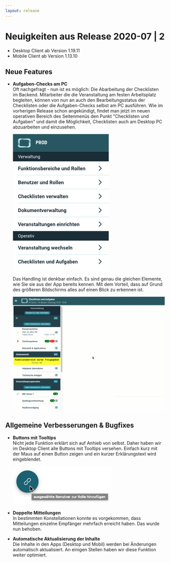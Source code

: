```yaml
---
layout: release
---
```


# Neuigkeiten aus Release 2020-07 | 2

* Desktop Client ab Version 1.19.11
* Mobile Client ab Version 1.13.10

## Neue Features

- **Aufgaben-Checks am PC** <br>
Oft nachgefragt - nun ist es möglich: Die Abarbeitung der Checklisten im Backend. Mitarbeiter die die Veranstaltung am festen Arbeitsplatz begleiten, können von nun an auch den Bearbeitungsstatus der Checklisten oder die Aufgaben-Checks selbst am PC ausführen. Wie im vorherigen Release schon angekündigt, findet man jetzt im neuen operativen Bereich des Seitenmenüs den Punkt "Checklisten und Aufgaben" und damit die Möglichkeit, Checklisten auch am Desktop PC abzuarbeiten und einzusehen. 
  
  ![Aufgaben-Checks am PC](Bilder/check-pc-menu.png)

  Das Handling ist denkbar einfach. Es sind genau die gleichen Elemente, wie Sie sie aus der App bereits kennen. Mit dem Vorteil, dass auf Grund des größeren Bildschirms alles auf einen Blick zu erkennen ist.

  ![Aufgaben-Checks am PC](Bilder/check-pc.gif)

## Allgemeine Verbesserungen & Bugfixes

- **Buttons mit Tooltips** <br>
Nicht jede Funktion erklärt sich auf Anhieb von selbst. Daher haben wir im Desktop Client alle Buttons mit Tooltips versehen. Einfach kurz mit der Maus auf einen Button zeigen und ein kurzer Erklärungstext wird eingeblendet.

  ![Toolzips](Bilder/tooltip.png)

- **Doppelte Mitteilungen** <br>
In bestimmten Konstellationen konnte es vorgekommen, dass Mitteilungen einzelne Empfänger mehrfach erreicht haben. Das wurde nun behoben.

- **Automatische Aktualisierung der Inhalte** <br>
Die Inhalte in den Apps (Desktop und Mobil) werden bei Änderungen automatisch aktualisiert. An einigen Stellen haben wir diese Funktion weiter optimiert.